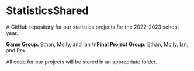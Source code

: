 # StatisticsShared
A GitHub repository for our statistics projects for the 2022-2023 school year.

**Game Group:** Ethan, Molly, and Ian
\n**Final Project Group:** Ethan, Molly, Ian, and Rex

All code for our projects will be stored in an appropriate folder.
